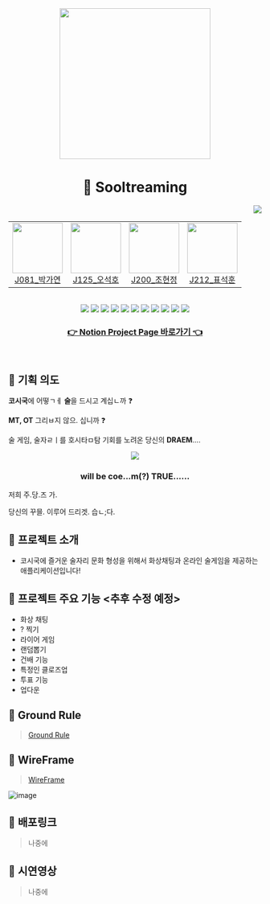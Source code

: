 <div align="center">
  <img src="https://user-images.githubusercontent.com/55688122/139244556-af43e974-4eab-4d1a-be8e-2c0f6e72ea80.png" width=300/>
</div>

<h1 align="center"> 🍻 Sooltreaming </h1>

<div align="end">
    <a href="https://github.com/boostcampwm-2021/web12-sooltreaming">
      <img src="https://hits.seeyoufarm.com/api/count/incr/badge.svg?url=https%3A%2F%2Fgithub.com%2Fboostcampwm-2021%2Fweb12-sooltreaming&count_bg=%233D61C8&title_bg=%23555555&icon=&icon_color=%23E7E7E7&title=hits&edge_flat=false"/>
    </a>
</div>

<div align="center">
  <table>
    <tr>
      <td>
        <a href="https://github.com/yeon52">
          <img src="https://avatars.githubusercontent.com/yeon52" width=100/>
          <br>
          <center>J081_박가연</center>
        </a>
      </td>
      <td>
        <a href="https://github.com/alittlekitten">
          <img src="https://avatars.githubusercontent.com/alittlekitten" width=100/>
          <br>
          <center>J125_오석호</center>
        </a>
      </td>
      <td>
        <a href="https://github.com/jyo-jyo">
          <img src="https://avatars.githubusercontent.com/jyo-jyo" width=100/>
          <br>
          <center>J200_조현정</center>
        </a>
      </td>
      <td>
        <a href="https://github.com/pyo-sh">
          <img src="https://avatars.githubusercontent.com/pyo-sh" width=100/>
          <br>
          <center>J212_표석훈</center>
        </a>
      </td>
    </tr>
  </table>
</div>

<div align="center">
  </br>
  <img src="https://img.shields.io/badge/JavaScript-F7DF1E?style=flat-square&logo=javascript&logoColor=white"/>
  <img src="https://img.shields.io/badge/TypeScript-3178C6?style=flat-square&logo=typescript&logoColor=white"/>
  <img src="https://img.shields.io/badge/React-61DAFB?style=flat-square&logo=react&logoColor=white"/>
  <img src="https://img.shields.io/badge/WebRTC-333333?style=flat-square&logo=webrtc&logoColor=white"/>
  <img src="https://img.shields.io/badge/Socket.io-010101?style=flat-square&logo=socket.io&logoColor=white"/>
  <img src="https://img.shields.io/badge/StyledComponents-DB7093?style=flat-square&logo=styled-components&logoColor=white"/>
  <img src="https://img.shields.io/badge/Express-000000?style=flat-square&logo=express&logoColor=white"/>
  <img src="https://img.shields.io/badge/Passport-34E27A?style=flat-square&logo=passport&logoColor=white"/>
  <img src="https://img.shields.io/badge/MongoDB-47A248?style=flat-square&logo=mongodb&logoColor=white"/>
  <img src="https://img.shields.io/badge/NGINX-009639?style=flat-square&logo=nginx&logoColor=white"/>
  <img src="https://img.shields.io/badge/nCloud-03C75A?style=flat-square&logo=naver&logoColor=white"/>
  </br>
</div>

<div align="center">
  <h3>
    <a href="https://colossal-playroom-b51.notion.site/Sooltreaming-beefac80018d40bb988832b34d1421c4">
      👉 Notion Project Page 바로가기 👈
    </a>
  </h3>
  </br>
</div>

## 🍓 기획 의도

**코시국**에 어떻ㄱㅔ **술**을 드시고 계십ㄴ까 ❓

**MT, OT** 그리ㅂ지 않으. 십니까 ❓

술 게임, 술자ㄹㅣ를 호시타ㅁ탐 기회를 노려온 당신의 **DRAEM**....

<div align="center">
<img src="https://user-images.githubusercontent.com/14370441/138673328-6b8c55cb-14d3-48f8-956c-c78ee9ad1499.png"/>
<h3>will be coe...m(?) TRUE......</h3>
</div>

저희 주.당.즈 가.

당신의 꾸믈. 이루어 드리겟. 습ㄴ;다.

## 🌱 프로젝트 소개

- 코시국에 즐거운 술자리 문화 형성을 위해서 화상채팅과 온라인 술게임을 제공하는 애플리케이션입니다!

## 👀 프로젝트 주요 기능 <추후 수정 예정>

- 화상 채팅
- ? 찍기
- 라이어 게임
- 랜덤뽑기
- 건배 기능
- 특정인 클로즈업
- 투표 기능
- 업다운

## 📕 Ground Rule

> [Ground Rule](https://colossal-playroom-b51.notion.site/v1-0-0-ebba1117a39945748a4084beb3ed2981)

## 🎨 WireFrame

> [WireFrame](https://www.figma.com/file/A8f3IsRebQP2AAgRWnJ0cb/sooltreaming?node-id=0%3A1)

![image](https://user-images.githubusercontent.com/14370441/139093650-a829a7de-c304-4e72-9f81-98223cf4ff12.png)

## 💩 배포링크

> 나중에

## 🎥 시연영상

> 나중에
